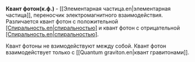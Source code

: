 **Квант фотон(к.ф.)** -  [[Элементарная частица.en|элементарная частица]], переносчик электромагнитного взаимодействия. Различается квант фотон с положительной [[Cпиральность.en|cпиральностью]]($к.ф.^+$) и квант фотон с отрицательной [[Cпиральность.en|cпиральностью]]($к.ф.^-$). 

Квант фотоны не взимодействуют между собой. Квант фотон взаимодействует только с [[Quantum graviton.en|квант гравитонами]].